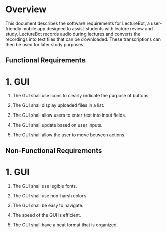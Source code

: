 # Overview

This document describes the software requirements for LectureBot, a user-friendly mobile app designed 
to assist students with lecture review and study. LectureBot records audio during lectures and converts
the recordings into text files that can be downloaded. These transcriptions can then be used for later 
study purposes.

## Functional Requirements

# 1. GUI 

1. The GUI shall use icons to clearly indicate the purpose of buttons.

2. The GUI shall display uploaded files in a list.

3. The GUI shall allow users to enter text into input fields.

4. The GUI shall update based on user inputs. 

5. The GUI shall allow the user to move between actions.

## Non-Functional Requirements

# 1. GUI 

1. The GUI shall use legible fonts.

2. The GUI shall use non-harsh colors.

3. The GUI shall be easy to navigate.

4. The speed of the GUI is efficient. 

5. The GUI shall have a neat format that is organized. 
